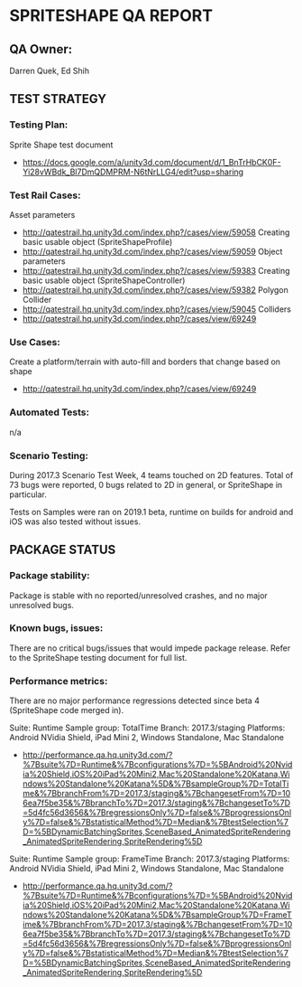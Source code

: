 # SPRITESHAPE QA REPORT

## QA Owner:
Darren Quek, Ed Shih

## TEST STRATEGY

### Testing Plan:
Sprite Shape test document
* https://docs.google.com/a/unity3d.com/document/d/1_BnTrHbCK0F-Yi28vWBdk_Bl7DmQDMPRM-N6tNrLLG4/edit?usp=sharing

### Test Rail Cases:
Asset parameters
* http://qatestrail.hq.unity3d.com/index.php?/cases/view/59058
Creating basic usable object (SpriteShapeProfile)
* http://qatestrail.hq.unity3d.com/index.php?/cases/view/59059
Object parameters
* http://qatestrail.hq.unity3d.com/index.php?/cases/view/59383
Creating basic usable object (SpriteShapeController)
* http://qatestrail.hq.unity3d.com/index.php?/cases/view/59382
Polygon Collider
* http://qatestrail.hq.unity3d.com/index.php?/cases/view/59045
Colliders
* http://qatestrail.hq.unity3d.com/index.php?/cases/view/69249

### Use Cases:
Create a platform/terrain with auto-fill and borders that change based on shape
* http://qatestrail.hq.unity3d.com/index.php?/cases/view/69249

### Automated Tests:
n/a

### Scenario Testing:
During 2017.3 Scenario Test Week, 4 teams touched on 2D features.
Total of 73 bugs were reported, 0 bugs related to 2D in general, or SpriteShape in particular.

Tests on Samples were ran on 2019.1 beta, runtime on builds for android and iOS was also tested without issues. 

## PACKAGE STATUS

### Package stability:
Package is stable with no reported/unresolved crashes, and no major unresolved bugs.

### Known bugs, issues:
There are no critical bugs/issues that would impede package release.
Refer to the SpriteShape testing document for full list.

### Performance metrics:
There are no major performance regressions detected since beta 4 (SpriteShape code merged in).

Suite: Runtime
Sample group: TotalTime
Branch: 2017.3/staging
Platforms: Android NVidia Shield, iPad Mini 2, Windows Standalone, Mac Standalone

* http://performance.qa.hq.unity3d.com/?%7Bsuite%7D=Runtime&%7Bconfigurations%7D=%5BAndroid%20Nvidia%20Shield,iOS%20iPad%20Mini2,Mac%20Standalone%20Katana,Windows%20Standalone%20Katana%5D&%7BsampleGroup%7D=TotalTime&%7BbranchFrom%7D=2017.3/staging&%7BchangesetFrom%7D=106ea7f5be35&%7BbranchTo%7D=2017.3/staging&%7BchangesetTo%7D=5d4fc56d3656&%7BregressionsOnly%7D=false&%7BprogressionsOnly%7D=false&%7BstatisticalMethod%7D=Median&%7BtestSelection%7D=%5BDynamicBatchingSprites,SceneBased_AnimatedSpriteRendering_AnimatedSpriteRendering,SpriteRendering%5D

Suite: Runtime
Sample group: FrameTime
Branch: 2017.3/staging
Platforms: Android NVidia Shield, iPad Mini 2, Windows Standalone, Mac Standalone

* http://performance.qa.hq.unity3d.com/?%7Bsuite%7D=Runtime&%7Bconfigurations%7D=%5BAndroid%20Nvidia%20Shield,iOS%20iPad%20Mini2,Mac%20Standalone%20Katana,Windows%20Standalone%20Katana%5D&%7BsampleGroup%7D=FrameTime&%7BbranchFrom%7D=2017.3/staging&%7BchangesetFrom%7D=106ea7f5be35&%7BbranchTo%7D=2017.3/staging&%7BchangesetTo%7D=5d4fc56d3656&%7BregressionsOnly%7D=false&%7BprogressionsOnly%7D=false&%7BstatisticalMethod%7D=Median&%7BtestSelection%7D=%5BDynamicBatchingSprites,SceneBased_AnimatedSpriteRendering_AnimatedSpriteRendering,SpriteRendering%5D

